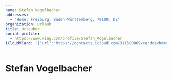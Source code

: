 ```yaml
---
name: Stefan Vogelbacher
addresses:
  - "Home: Freiburg, Baden-Württemberg, 79100, DE"
organization: Urlaub
title: Urlauber
social profile:
  - https://www.xing.com/profile/Stefan_Vogelbacher
iCloudVCard: '{"url":"https://contacts.icloud.com/311500889/carddavhome/card/YTI4NzAxMGYtMmM4MC00OTgzLTg0ODUtMDViYzc4YmUxNTI2.vcf","etag":"\"kmfhe36i\"","data":"BEGIN:VCARD\r\nVERSION:3.0\r\nFN:\r\nN:Vogelbacher;Stefan;;;\r\nUID:a287010f-2c80-4983-8485-05bc78be1526\r\nADR;TYPE=HOME:;;;Freiburg;Baden-Württemberg;79100;DE;\r\nitem1.X-ABLABEL:Work\r\nitem0.X-ABLABEL:xing\r\nPRODID:ez-vcard 0.9.13-fc\r\nREV:2025-04-03T22:04:57Z\r\nORG:Urlaub;\r\nTITLE:Urlauber\r\n;TYPE=jpeg;VALUE=uri:https://gateway.icloud.com/contacts/311500889/ck/card/\r\n 62fed6899a57ee41caa195e7dc8180d8\r\nitem0.X-SOCIALPROFILE;X-USER=Stefan_Vogelbacher:https://www.xing.com/profil\r\n e/Stefan_Vogelbacher\r\nEND:VCARD"}'
---
```

# Stefan Vogelbacher